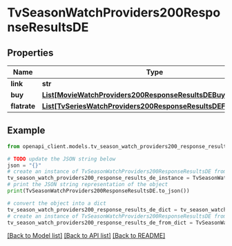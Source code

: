 # TvSeasonWatchProviders200ResponseResultsDE


## Properties

Name | Type | Description | Notes
------------ | ------------- | ------------- | -------------
**link** | **str** |  | [optional] 
**buy** | [**List[MovieWatchProviders200ResponseResultsDEBuyInner]**](MovieWatchProviders200ResponseResultsDEBuyInner.md) |  | [optional] 
**flatrate** | [**List[TvSeriesWatchProviders200ResponseResultsDEFlatrateInner]**](TvSeriesWatchProviders200ResponseResultsDEFlatrateInner.md) |  | [optional] 

## Example

```python
from openapi_client.models.tv_season_watch_providers200_response_results_de import TvSeasonWatchProviders200ResponseResultsDE

# TODO update the JSON string below
json = "{}"
# create an instance of TvSeasonWatchProviders200ResponseResultsDE from a JSON string
tv_season_watch_providers200_response_results_de_instance = TvSeasonWatchProviders200ResponseResultsDE.from_json(json)
# print the JSON string representation of the object
print(TvSeasonWatchProviders200ResponseResultsDE.to_json())

# convert the object into a dict
tv_season_watch_providers200_response_results_de_dict = tv_season_watch_providers200_response_results_de_instance.to_dict()
# create an instance of TvSeasonWatchProviders200ResponseResultsDE from a dict
tv_season_watch_providers200_response_results_de_from_dict = TvSeasonWatchProviders200ResponseResultsDE.from_dict(tv_season_watch_providers200_response_results_de_dict)
```
[[Back to Model list]](../README.md#documentation-for-models) [[Back to API list]](../README.md#documentation-for-api-endpoints) [[Back to README]](../README.md)


